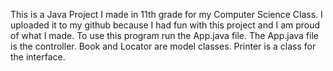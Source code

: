 This is a Java Project I made in 11th grade for my Computer Science Class. I uploaded it to my github because I had fun with this project and I am proud of what I made.
To use this program run the App.java file. The App.java file is the controller. Book and Locator are model classes. Printer is a class for the interface.

